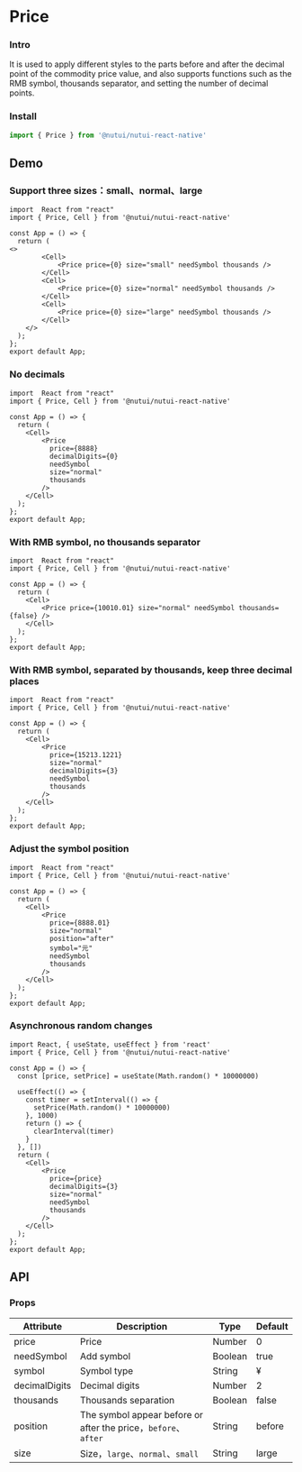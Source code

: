 # Price

### Intro

It is used to apply different styles to the parts before and after the decimal point of the commodity price value, and also supports functions such as the RMB symbol, thousands separator, and setting the number of decimal points.

### Install

```javascript
import { Price } from '@nutui/nutui-react-native'
```

## Demo

### Support three sizes：small、normal、large

```SnackPlayer
import  React from "react"
import { Price, Cell } from '@nutui/nutui-react-native'

const App = () => {
  return (
<>
        <Cell>
            <Price price={0} size="small" needSymbol thousands />
        </Cell>
        <Cell>
            <Price price={0} size="normal" needSymbol thousands />
        </Cell>
        <Cell>
            <Price price={0} size="large" needSymbol thousands />
        </Cell>
    </>
  );
};
export default App;
```


### No decimals
```SnackPlayer
import  React from "react"
import { Price, Cell } from '@nutui/nutui-react-native'

const App = () => {
  return (
    <Cell>
        <Price
          price={8888}
          decimalDigits={0}
          needSymbol
          size="normal"
          thousands
        />
    </Cell>
  );
};
export default App;
```


### With RMB symbol, no thousands separator

```SnackPlayer
import  React from "react"
import { Price, Cell } from '@nutui/nutui-react-native'

const App = () => {
  return (
    <Cell>
        <Price price={10010.01} size="normal" needSymbol thousands={false} />
    </Cell>
  );
};
export default App;
```


### With RMB symbol, separated by thousands, keep three decimal places

```SnackPlayer
import  React from "react"
import { Price, Cell } from '@nutui/nutui-react-native'

const App = () => {
  return (
    <Cell>
        <Price
          price={15213.1221}
          size="normal"
          decimalDigits={3}
          needSymbol
          thousands
        />
    </Cell>
  );
};
export default App;
```


### Adjust the symbol position

```SnackPlayer
import  React from "react"
import { Price, Cell } from '@nutui/nutui-react-native'

const App = () => {
  return (
    <Cell>
        <Price
          price={8888.01}
          size="normal"
          position="after"
          symbol="元"
          needSymbol
          thousands
        />
    </Cell>
  );
};
export default App;
```


### Asynchronous random changes

```SnackPlayer
import React, { useState, useEffect } from 'react'
import { Price, Cell } from '@nutui/nutui-react-native'

const App = () => {
  const [price, setPrice] = useState(Math.random() * 10000000)

  useEffect(() => {
    const timer = setInterval(() => {
      setPrice(Math.random() * 10000000)
    }, 1000)
    return () => {
      clearInterval(timer)
    }
  }, [])
  return (
    <Cell>
        <Price
          price={price}
          decimalDigits={3}
          size="normal"
          needSymbol
          thousands
        />
    </Cell>
  );
};
export default App;
```


## API

### Props

| Attribute      | Description                                                | Type            | Default |
|----------------|------------------------------------------------------------|------------------|--------|
| price          | Price                 | Number  | 0      |
| needSymbol    | Add symbol | Boolean | true   |
| symbol         | Symbol type                 | String  | &yen;  |
| decimalDigits | Decimal digits               | Number  | 2      |
| thousands      | Thousands separation   | Boolean | false  |
| position   | The symbol appear before or after the price，`before`、`after` | String           | before |
| size   | Size，`large`、`normal`、`small`                            | String           | large |
